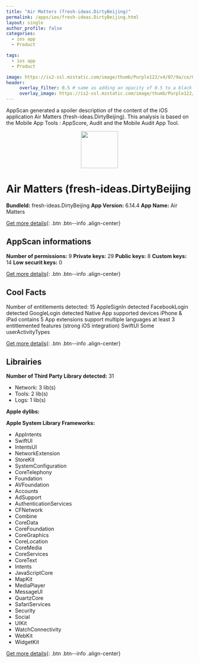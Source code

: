 ```yaml
---
title: "Air Matters (fresh-ideas.DirtyBeijing)"
permalink: /apps/ios/fresh-ideas.DirtyBeijing.html
layout: single
author_profile: false
categories: 
  - ios app 
  - Product 

tags: 
  - ios app 
  - Product 

image: https://is2-ssl.mzstatic.com/image/thumb/Purple122/v4/07/9a/ce/079aced0-1741-065f-ec4c-542a929ceabf/AppIcon-1x_U007emarketing-0-7-0-85-220.png/512x512bb.jpg
header: 
     overlay_filter: 0.5 # same as adding an opacity of 0.5 to a black background
     overlay_image: https://is2-ssl.mzstatic.com/image/thumb/Purple122/v4/07/9a/ce/079aced0-1741-065f-ec4c-542a929ceabf/AppIcon-1x_U007emarketing-0-7-0-85-220.png/512x512bb.jpg
---
```

AppScan generated a spoiler description of the content of the iOS application Air Matters (fresh-ideas.DirtyBeijing). This analysis is based on the Mobile App Tools : AppScore, Audit and the Mobile Audit App Tool.

  
  
<div style="text-align: center;"><img src="https://is2-ssl.mzstatic.com/image/thumb/Purple122/v4/07/9a/ce/079aced0-1741-065f-ec4c-542a929ceabf/AppIcon-1x_U007emarketing-0-7-0-85-220.png/512x512bb.jpg" width="100" height="100"></div>  
  
# Air Matters (fresh-ideas.DirtyBeijing

**BundleId:** fresh-ideas.DirtyBeijing
**App Version:** 6.14.4
**App Name:** Air Matters


[Get more details](/pricing.html){: .btn .btn--info .align-center}  
  
## AppScan informations 

**Number of permissions:** 9
**Private keys:** 29
**Public keys:** 8
**Custom keys:** 14
**Low securit keys:** 0
  
[Get more details](/pricing.html){: .btn .btn--info .align-center}

## Cool Facts

Number of entitlements detected: 15
AppleSignIn detected
FacebookLogin detected
GoogleLogin detected
Native App
supported devices iPhone & iPad
contains 5 App extensions
support multiple languages
at least 3 entitlemented features (strong iOS integration)
SwiftUI
Some userActivityTypes
  
[Get more details](/pricing.html){: .btn .btn--info .align-center}

## Librairies 
**Number of Third Party Library detected:** 31
- Network: 3 lib(s)
- Tools: 2 lib(s)
- Logs: 1 lib(s)

**Apple dylibs:**


**Apple System Library Frameworks:**
- AppIntents
- SwiftUI
- IntentsUI
- NetworkExtension
- StoreKit
- SystemConfiguration
- CoreTelephony
- Foundation
- AVFoundation
- Accounts
- AdSupport
- AuthenticationServices
- CFNetwork
- Combine
- CoreData
- CoreFoundation
- CoreGraphics
- CoreLocation
- CoreMedia
- CoreServices
- CoreText
- Intents
- JavaScriptCore
- MapKit
- MediaPlayer
- MessageUI
- QuartzCore
- SafariServices
- Security
- Social
- UIKit
- WatchConnectivity
- WebKit
- WidgetKit


  
[Get more details](/pricing.html){: .btn .btn--info .align-center}

